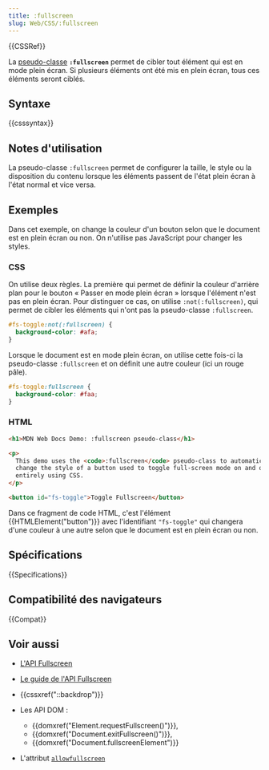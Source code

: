 ```yaml
---
title: :fullscreen
slug: Web/CSS/:fullscreen
---
```


{{CSSRef}}

La [pseudo-classe](/fr/docs/Web/CSS/Pseudo-classes) **`:fullscreen`** permet de cibler tout élément qui est en mode plein écran. Si plusieurs éléments ont été mis en plein écran, tous ces éléments seront ciblés.

## Syntaxe

{{csssyntax}}

## Notes d'utilisation

La pseudo-classe `:fullscreen` permet de configurer la taille, le style ou la disposition du contenu lorsque les éléments passent de l'état plein écran à l'état normal et vice versa.

## Exemples

Dans cet exemple, on change la couleur d'un bouton selon que le document est en plein écran ou non. On n'utilise pas JavaScript pour changer les styles.

### CSS

On utilise deux règles. La première qui permet de définir la couleur d'arrière plan pour le bouton « Passer en mode plein écran » lorsque l'élément n'est pas en plein écran. Pour distinguer ce cas, on utilise `:not(:fullscreen)`, qui permet de cibler les éléments qui n'ont pas la pseudo-classe `:fullscreen`.

```css
#fs-toggle:not(:fullscreen) {
  background-color: #afa;
}
```

Lorsque le document est en mode plein écran, on utilise cette fois-ci la pseudo-classe `:fullscreen` et on définit une autre couleur (ici un rouge pâle).

```css
#fs-toggle:fullscreen {
  background-color: #faa;
}
```

### HTML

```html
<h1>MDN Web Docs Demo: :fullscreen pseudo-class</h1>

<p>
  This demo uses the <code>:fullscreen</code> pseudo-class to automatically
  change the style of a button used to toggle full-screen mode on and off,
  entirely using CSS.
</p>

<button id="fs-toggle">Toggle Fullscreen</button>
```

Dans ce fragment de code HTML, c'est l'élément {{HTMLElement("button")}} avec l'identifiant `"fs-toggle"` qui changera d'une couleur à une autre selon que le document est en plein écran ou non.

## Spécifications

{{Specifications}}

## Compatibilité des navigateurs

{{Compat}}

## Voir aussi

- [L'API Fullscreen](/fr/docs/Web/API/Fullscreen_API)
- [Le guide de l'API Fullscreen](/fr/docs/Web/API/Fullscreen_API/Guide)
- {{cssxref("::backdrop")}}
- Les API DOM :

  - {{domxref("Element.requestFullscreen()")}},
  - {{domxref("Document.exitFullscreen()")}},
  - {{domxref("Document.fullscreenElement")}}

- L'attribut [`allowfullscreen`](/fr/docs/Web/HTML/Element/iframe#allowfullscreen)
